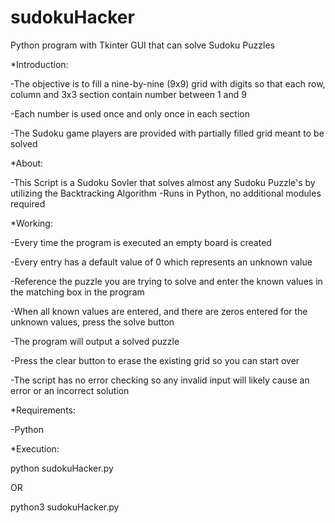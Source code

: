 # sudokuHacker
Python program with Tkinter GUI that can solve Sudoku Puzzles

*Introduction:

-The objective is to fill a nine-by-nine (9x9) grid with digits so that each row, column and 3x3 section contain number between 1 and 9

-Each number is used once and only once in each section 

-The Sudoku game players are provided with partially filled grid meant to be solved

*About:

-This Script is a Sudoku Sovler that solves almost any Sudoku Puzzle's by utilizing the Backtracking Algorithm
-Runs in Python, no additional modules required

*Working:

-Every time the program is executed an empty board is created

-Every entry has a default value of 0 which represents an unknown value

-Reference the puzzle you are trying to solve and enter the known values in the matching box in the program

-When all known values are entered, and there are zeros entered for the unknown values, press the solve button

-The program will output a solved puzzle

-Press the clear button to erase the existing grid so you can start over

-The script has no error checking so any invalid input will likely cause an error or an incorrect solution

*Requirements:

-Python

*Execution:

python sudokuHacker.py

OR

python3 sudokuHacker.py
